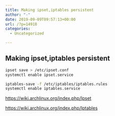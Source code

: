 ```yaml
---
title: Making ipset,iptables persistent
author: "-"
date: 2019-09-09T09:57:13+00:00
url: /?p=14918
categories:
  - Uncategorized

---
```

## Making ipset,iptables persistent
```bash
ipset save > /etc/ipset.conf
systemctl enable ipset.service

iptables-save -f /etc/iptables/iptables.rules
systemctl enable iptables.service
```

https://wiki.archlinux.org/index.php/Ipset
  
https://wiki.archlinux.org/index.php/Iptables